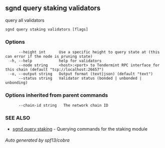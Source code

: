 ## sgnd query staking validators

query all validators

```
sgnd query staking validators [flags]
```

### Options

```
      --height int      Use a specific height to query state at (this can error if the node is pruning state)
  -h, --help            help for validators
      --node string     <host>:<port> to Tendermint RPC interface for this chain (default "tcp://localhost:26657")
  -o, --output string   Output format (text|json) (default "text")
      --status string   Validator status (bonded | unbonded | unbonding)
```

### Options inherited from parent commands

```
      --chain-id string   The network chain ID
```

### SEE ALSO

* [sgnd query staking](sgnd_query_staking.md)	 - Querying commands for the staking module

###### Auto generated by spf13/cobra
